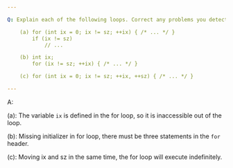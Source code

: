 ```yaml
---

Q: Explain each of the following loops. Correct any problems you detect.

    (a) for (int ix = 0; ix != sz; ++ix) { /* ... */ }
        if (ix != sz) 
            // ...

    (b) int ix;
        for (ix != sz; ++ix) { /* ... */ }

    (c) for (int ix = 0; ix != sz; ++ix, ++sz) { /* ... */ }

---
```


A:

(a): The variable `ix` is defined in the for loop, so it is inaccessible out of the loop.

(b): Missing initializer in for loop, there must be three statements in the `for` header.

(c): Moving ix and sz in the same time, the for loop will execute indefinitely.
